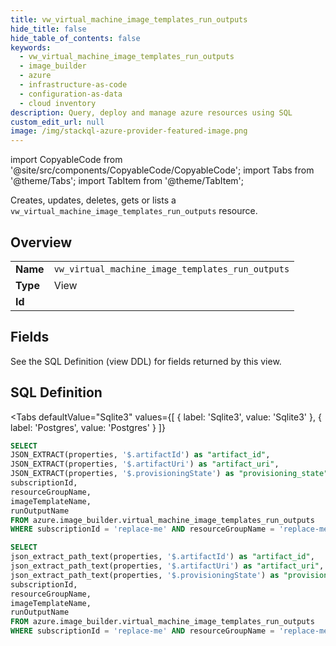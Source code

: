 ```yaml
--- 
title: vw_virtual_machine_image_templates_run_outputs
hide_title: false
hide_table_of_contents: false
keywords:
  - vw_virtual_machine_image_templates_run_outputs
  - image_builder
  - azure
  - infrastructure-as-code
  - configuration-as-data
  - cloud inventory
description: Query, deploy and manage azure resources using SQL
custom_edit_url: null
image: /img/stackql-azure-provider-featured-image.png
---
```


import CopyableCode from '@site/src/components/CopyableCode/CopyableCode';
import Tabs from '@theme/Tabs';
import TabItem from '@theme/TabItem';

Creates, updates, deletes, gets or lists a <code>vw_virtual_machine_image_templates_run_outputs</code> resource.

## Overview
<table><tbody>
<tr><td><b>Name</b></td><td><code>vw_virtual_machine_image_templates_run_outputs</code></td></tr>
<tr><td><b>Type</b></td><td>View</td></tr>
<tr><td><b>Id</b></td><td><CopyableCode code="azure.image_builder.vw_virtual_machine_image_templates_run_outputs" /></td></tr>
</tbody></table>

## Fields

See the SQL Definition (view DDL) for fields returned by this view.

## SQL Definition

<Tabs
defaultValue="Sqlite3"
values={[
{ label: 'Sqlite3', value: 'Sqlite3' },
{ label: 'Postgres', value: 'Postgres' }
]}
>
<TabItem value="Sqlite3">

```sql
SELECT
JSON_EXTRACT(properties, '$.artifactId') as "artifact_id",
JSON_EXTRACT(properties, '$.artifactUri') as "artifact_uri",
JSON_EXTRACT(properties, '$.provisioningState') as "provisioning_state",
subscriptionId,
resourceGroupName,
imageTemplateName,
runOutputName
FROM azure.image_builder.virtual_machine_image_templates_run_outputs
WHERE subscriptionId = 'replace-me' AND resourceGroupName = 'replace-me' AND imageTemplateName = 'replace-me';
```

</TabItem>
<TabItem value="Postgres">

```sql
SELECT
json_extract_path_text(properties, '$.artifactId') as "artifact_id",
json_extract_path_text(properties, '$.artifactUri') as "artifact_uri",
json_extract_path_text(properties, '$.provisioningState') as "provisioning_state",
subscriptionId,
resourceGroupName,
imageTemplateName,
runOutputName
FROM azure.image_builder.virtual_machine_image_templates_run_outputs
WHERE subscriptionId = 'replace-me' AND resourceGroupName = 'replace-me' AND imageTemplateName = 'replace-me';
```

</TabItem>
</Tabs>
